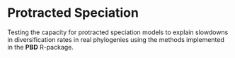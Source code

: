 # Protracted Speciation

Testing the capacity for protracted speciation models to explain slowdowns in diversification rates in real phylogenies using the methods implemented in the **PBD** R-package.
